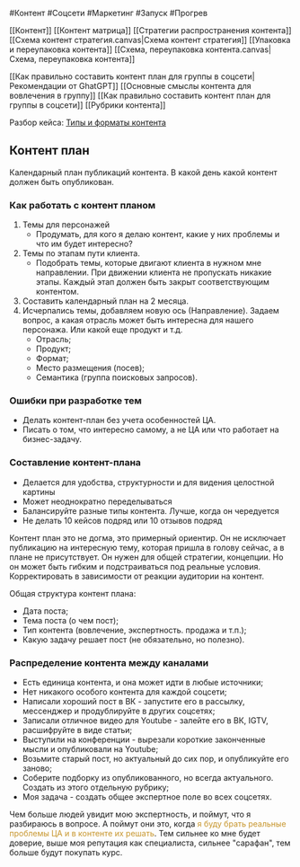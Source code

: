 #Контент #Соцсети #Маркетинг #Запуск #Прогрев 

[[Контент]]
[[Контент матрица]]
[[Стратегии распространения контента]]
[[Схема контент стратегия.canvas|Схема контент стратегия]]
[[Упаковка и переупаковка контента]]
[[Схема, переупаковка контента.canvas|Схема, переупаковка контента]]

[[Как правильно составить контент план для группы в соцсети|Рекомендации от GhatGPT]]
[[Основные смыслы контента для вовлечения в группу]]
[[Как правильно составить контент план для группы в соцсети]]
[[Рубрики контента]]

Разбор кейса: [Типы и форматы контента](https://disk.yandex.ru/i/bIv3O54Ov-xyNQ)

## Контент план
Календарный план публикаций контента.
В какой день какой контент должен быть опубликован.

### Как работать с контент планом
1. Темы для персонажей
	- Продумать, для кого я делаю контент, какие у них проблемы и что им будет интересно?
2. Темы по этапам пути клиента.
	- Подобрать темы, которые двигают клиента в нужном мне направлении. При движении клиента не пропускать никакие этапы. Каждый этап должен быть закрыт соответствующим контентом.
3. Составить календарный план на 2 месяца.
4. Исчерпались темы, добавляем новую ось (Направление). Задаем вопрос, а какая отрасль может быть интересна для нашего персонажа. Или какой еще продукт и т.д.
	- Отрасль;
	- Продукт;
	- Формат;
	- Место размещения (посев);
	- Семантика (группа поисковых запросов).

### Ошибки при разработке тем
- Делать контент-план без учета особенностей ЦА.
- Писать о том, что интересно самому, а не ЦА или что работает на бизнес-задачу.


### Составление контент-плана
- Делается для удобства, структурности и для видения целостной картины
- Может неоднократно переделываться
- Балансируйте разные типы контента. Лучше, когда он чередуется
- Не делать 10 кейсов подряд или 10 отзывов подряд

Контент план это не догма, это примерный ориентир. Он не исключает публикацию на интересную тему, которая пришла в голову сейчас, а в плане не присутствует. Он нужен для общей стратегии, концепции. Но он может быть гибким и подстраиваться под реальные условия.
Корректировать в зависимости от реакции аудитории на контент.

Общая структура контент плана:
- Дата поста;
- Тема поста (о чем пост);
- Тип контента (вовлечение, экспертность. продажа и т.п.);
- Какую задачу решает пост (не обязательно, но полезно).

### Распределение контента между каналами
- Есть единица контента, и она может идти в любые источники;
- Нет никакого особого контента для каждой соцсети;
- Написали хороший пост в ВК - запустите его в рассылку, мессенджер и продублируйте в других соцсетях;
- Записали отличное видео для Youtube - залейте его в ВК, IGTV, расшифруйте в виде статьи;
- Выступили на конференции - вырезали короткие законченные мысли и опубликовали на Youtube;
- Возьмите старый пост, но актуальный до сих пор, и опубликуйте его заново;
- Соберите подборку из опубликованного, но всегда актуального. Создать из этого отдельную рубрику;
- Моя задача - создать общее экспертное поле во всех соцсетях.

Чем больше людей увидит мою экспертность, и поймут, что я разбираюсь в вопросе. А поймут они это, когда <span style='color:#c7952b'>я буду брать реальные проблемы ЦА и в контенте их решать</span>. Тем сильнее ко мне будет доверие, выше моя репутация как специалиста, сильнее "сарафан", тем больше будут покупать курс. 

